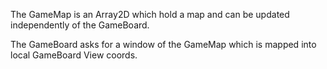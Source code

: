 The GameMap is an Array2D which hold a map and can be updated independently of the GameBoard.

The GameBoard asks for a window of the GameMap which is mapped into local GameBoard View coords.